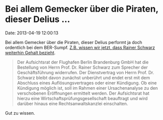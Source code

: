 Bei allem Gemecker über die Piraten, dieser Delius \...
=======================================================

Date: 2013-04-19 12:00:13

Bei allem Gemecker über die Piraten, dieser Delius performt ja doch
ordentlich bei dem BER-Sumpf. [Z.B. wissen wir jetzt, dass Rainer
Schwarz weiterhin Gehalt
bezieht](http://www.parlament-berlin.de:8080/starweb/adis/citat/VT/17/KlAnfr/ka17-11697.pdf).

> Der Aufsichtsrat der Flughafen Berlin Brandenburg GmbH hat die
> Bestellung von Herrn Prof. Dr. Rainer Schwarz zum Sprecher der
> Geschäftsführung widerrufen. Der Dienstvertrag von Herrn Prof. Dr.
> Schwarz bleibt davon zunächst unberührt und endet erst mit dem
> Abschluss eines Auflösungsvertrages oder einer Kündigung. Ob eine
> Kündigung möglich ist, soll im Rahmen einer Ursachenanalyse zu den
> verschobenen Eröffnungen ermittelt werden. Der Aufsichtsrat hat hierzu
> eine Wirtschaftsprüfungsgesellschaft beauftragt und wird darüber
> hinaus eine Rechtsanwaltskanzlei einschalten.

Gut zu wissen.
